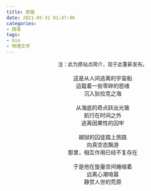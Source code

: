 ```yaml
---
title: 旅路
date: 2021-05-31 01:47:46
categories: 
- 随笔
tags: 
- bio
- 物理文学
---
```

<center><font size = 2>注：此为原站点简介，现于此重新发布。</font></center>
</br>
<center>这是从人间逃离的宇宙船</center>  
<center>运载着一些零碎的思绪</center>  
<center>沉入狄拉克之海</center>  
</br>
<center>从海底的奇点跃出光锥</center>  
<center>航行在时间之外</center>  
<center>逃离因果性的囚牢</center>  
</br>
<center>越狱的囚徒踏上旅路</center>  
<center>向真空态飘游</center>  
<center>那里，相互作用已经不复存在</center>  
</br>
<center>于是他在旋量空间蜷缩着</center>  
<center>远离心潮喧嚣</center>  
<center>静赏人世的荒原</center>

